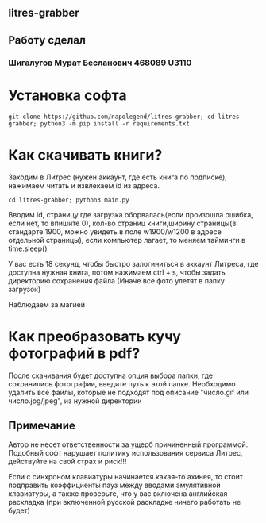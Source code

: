 ## litres-grabber

## Работу сделал
### Шигалугов Мурат Бесланович 468089 U3110

# Установка софта
```
git clone https://github.com/napolegend/litres-grabber; cd litres-grabber; python3 -m pip install -r requirements.txt
```

# Как скачивать книги?
Заходим в Литрес (нужен аккаунт, где есть книга по подписке), нажимаем читать и извлекаем id из адреса.
```
cd litres-grabber; python3 main.py
```
Вводим id, страницу где загрузка оборвалась(если произошла ошибка, если нет, то впишите 0), кол-во страниц книги,ширину страницы(в стандарте 1900, можно увидеть в поле w1900/w1200 в адресе отдельной страницы), если компьютер лагает, то меняем тайминги в time.sleep()

У вас есть 18 секунд, чтобы быстро залогиниться в аккаунт Литреса, где доступна нужная книга, потом нажимаем ctrl + s, чтобы задать директорию сохранения файла (Иначе все фото улетят в папку загрузок)

Наблюдаем за магией

# Как преобразовать кучу фотографий в pdf?
После скачивания будет доступна опция выбора папки, где сохранились фотографии, введите путь к этой папке.
Необходимо удалить все файлы, которые не подходят под описание "число.gif или число.jpg/jpeg", из нужной директории

## Примечание
Автор не несет ответственности за ущерб причиненный программой. Подобный софт нарушает политику использования сервиса Литрес, действуйте на свой страх и риск!!!

Если с синхроном клавиатуры начинается какая-то ахинея, то стоит подправить коэффициенты пауз между вводами эмулятивной клавиатуры, а также проверьте, что у вас включена английская раскладка (при включенной русской раскладке ничего работать не будет)
